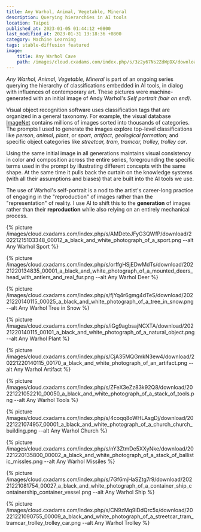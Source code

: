 ```yaml
---
title: Any Warhol, Animal, Vegetable, Mineral
description: Querying hierarchies in AI tools
location: Taipei
published_at: 2023-01-05 01:44:12 +0800
last_modified_at: 2023-01-31 13:18:36 +0800
category: Machine Learning
tags: stable-diffusion featured
image:
    title: Any Warhol Cave
    path: /images/cloud.cxadams.com/index.php/s/3z2y67Ns2ZdWpDX/download/20221215103348_00006_a_black_and_white_photograph_of_a_geological_formation.jpg
---
```


*Any Warhol, Animal, Vegetable, Mineral* is part of an ongoing series querying
the hierarchy of classifications embedded in AI tools, in dialog with influences
of contemporary art. These pictures were machine-generated with an initial image
of Andy Warhol's *Self portrait (hair on end)*.

Visual object recognition software uses classification tags that are organized
in a general taxonomy. For example, the visual database [ImageNet] contains
millions of images sorted into thousands of categories. The prompts I used to
generate the images explore top-level classifications like *person*, *animal*,
*plant*, or *sport*, *artifact*, *geological formation*; and specific object
categories like *streetcar, tram, tramcar, trolley, trolley car*.

Using the same initial image in all generations maintains visual consistency in
color and composition across the entire series, foregrounding the specific terms
used in the prompt by illustrating different concepts with the same shape. At
the same time it pulls back the curtain on the knowledge systems (with all their
assumptions and biases) that are built into the AI tools we use.

The use of Warhol's self-portrait is a nod to the artist's career-long practice
of engaging in the "reproduction" of images rather than the "representation" of
reality. I use AI to shift this to the **generation** of images rather than their
**reproduction** while also relying on an entirely mechanical process.

{% picture /images/cloud.cxadams.com/index.php/s/AMDeteJFyG3QWfP/download/20221215103348_00012_a_black_and_white_photograph_of_a_sport.png --alt Any Warhol Sport %}

{% picture /images/cloud.cxadams.com/index.php/s/orffgHSjEDwMdTs/download/20221220134835_00001_a_black_and_white_photograph_of_a_mounted_deers_head_with_antlers_and_real_fur.png --alt Any Warhol Deer %}

{% picture /images/cloud.cxadams.com/index.php/s/fjYq4r6gmg4dTeS/download/20221220140115_00025_a_black_and_white_photograph_of_a_tree_in_snow.png --alt Any Warhol Tree in Snow %}

{% picture /images/cloud.cxadams.com/index.php/s/iGg9agbsajNCXTA/download/20221220140115_00101_a_black_and_white_photograph_of_a_natural_object.png --alt Any Warhol Plant %}

{% picture /images/cloud.cxadams.com/index.php/s/CjA35MQGmkN3ew4/download/20221220140115_00170_a_black_and_white_photograph_of_an_artifact.png --alt Any Warhol Artifact %}

{% picture /images/cloud.cxadams.com/index.php/s/ZFeX3eZz83k92Q8/download/20221221052210_00050_a_black_and_white_photograph_of_a_stack_of_tools.png --alt Any Warhol Tools %}

{% picture /images/cloud.cxadams.com/index.php/s/4coqq8oWHLAsgDj/download/20221221074957_00001_a_black_and_white_photograph_of_a_church_church_building.png --alt Any Warhol Church %}

{% picture /images/cloud.cxadams.com/index.php/s/nY3ZtmDe5XXyNke/download/20221220135800_00002_a_black_and_white_photograph_of_a_stack_of_ballistic_missles.png --alt Any Warhol Missiles %}

{% picture /images/cloud.cxadams.com/index.php/s/7Gf6mjHaSZtg7r9/download/20221221081754_00027_a_black_and_white_photograph_of_a_container_ship_containership_container_vessel.png --alt Any Warhol Ship %}

{% picture /images/cloud.cxadams.com/index.php/s/CN9zMq9iDdQrc5x/download/20221221090755_00009_a_black_and_white_photograph_of_a_streetcar_tram_tramcar_trolley_trolley_car.png --alt Any Warhol Trolley %}

[ImageNet]: https://www.image-net.org/
